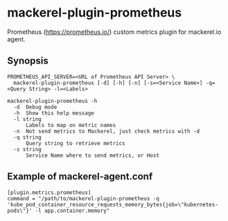 # mackerel-plugin-prometheus

Prometheus (https://prometheus.io/) custom metrics plugin for mackerel.io agent.

## Synopsis

```shell
PROMETHEUS_API_SERVER=<URL of Prometheus API Server> \
  mackerel-plugin-prometheus [-d] [-h] [-n] [-s=<Service Name>] -q=<Query String> -l=<Labels>
```

```shell
mackerel-plugin-prometheus -h
  -d  Debug mode
  -h  Show this help message
  -l string
      Labels to map on metric names
  -n  Not send metrics to Mackerel, just check metrics with -d
  -q string
      Query string to retrieve metrics
  -s string
      Service Name where to send metrics, or Host
```

## Example of mackerel-agent.conf

```
[plugin.metrics.prometheus]
command = "/path/to/mackerel-plugin-prometheus -q 'kube_pod_container_resource_requests_memory_bytes{job=\"kubernetes-pods\"}' -l app.container.memory"
```
